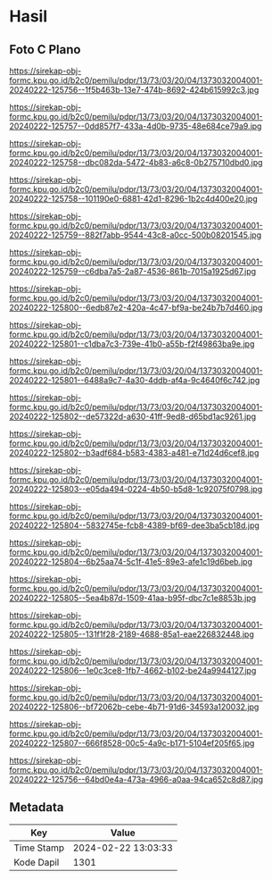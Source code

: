 # Hasil

## Foto C Plano

https://sirekap-obj-formc.kpu.go.id/b2c0/pemilu/pdpr/13/73/03/20/04/1373032004001-20240222-125756--1f5b463b-13e7-474b-8692-424b615992c3.jpg

https://sirekap-obj-formc.kpu.go.id/b2c0/pemilu/pdpr/13/73/03/20/04/1373032004001-20240222-125757--0dd857f7-433a-4d0b-9735-48e684ce79a9.jpg

https://sirekap-obj-formc.kpu.go.id/b2c0/pemilu/pdpr/13/73/03/20/04/1373032004001-20240222-125758--dbc082da-5472-4b83-a6c8-0b275710dbd0.jpg

https://sirekap-obj-formc.kpu.go.id/b2c0/pemilu/pdpr/13/73/03/20/04/1373032004001-20240222-125758--101190e0-6881-42d1-8296-1b2c4d400e20.jpg

https://sirekap-obj-formc.kpu.go.id/b2c0/pemilu/pdpr/13/73/03/20/04/1373032004001-20240222-125759--882f7abb-9544-43c8-a0cc-500b08201545.jpg

https://sirekap-obj-formc.kpu.go.id/b2c0/pemilu/pdpr/13/73/03/20/04/1373032004001-20240222-125759--c6dba7a5-2a87-4536-861b-7015a1925d67.jpg

https://sirekap-obj-formc.kpu.go.id/b2c0/pemilu/pdpr/13/73/03/20/04/1373032004001-20240222-125800--6edb87e2-420a-4c47-bf9a-be24b7b7d460.jpg

https://sirekap-obj-formc.kpu.go.id/b2c0/pemilu/pdpr/13/73/03/20/04/1373032004001-20240222-125801--c1dba7c3-739e-41b0-a55b-f2f49863ba9e.jpg

https://sirekap-obj-formc.kpu.go.id/b2c0/pemilu/pdpr/13/73/03/20/04/1373032004001-20240222-125801--6488a9c7-4a30-4ddb-af4a-9c4640f6c742.jpg

https://sirekap-obj-formc.kpu.go.id/b2c0/pemilu/pdpr/13/73/03/20/04/1373032004001-20240222-125802--de57322d-a630-41ff-9ed8-d65bd1ac9261.jpg

https://sirekap-obj-formc.kpu.go.id/b2c0/pemilu/pdpr/13/73/03/20/04/1373032004001-20240222-125802--b3adf684-b583-4383-a481-e71d24d6cef8.jpg

https://sirekap-obj-formc.kpu.go.id/b2c0/pemilu/pdpr/13/73/03/20/04/1373032004001-20240222-125803--e05da494-0224-4b50-b5d8-1c92075f0798.jpg

https://sirekap-obj-formc.kpu.go.id/b2c0/pemilu/pdpr/13/73/03/20/04/1373032004001-20240222-125804--5832745e-fcb8-4389-bf69-dee3ba5cb18d.jpg

https://sirekap-obj-formc.kpu.go.id/b2c0/pemilu/pdpr/13/73/03/20/04/1373032004001-20240222-125804--6b25aa74-5c1f-41e5-89e3-afe1c19d6beb.jpg

https://sirekap-obj-formc.kpu.go.id/b2c0/pemilu/pdpr/13/73/03/20/04/1373032004001-20240222-125805--5ea4b87d-1509-41aa-b95f-dbc7c1e8853b.jpg

https://sirekap-obj-formc.kpu.go.id/b2c0/pemilu/pdpr/13/73/03/20/04/1373032004001-20240222-125805--131f1f28-2189-4688-85a1-eae226832448.jpg

https://sirekap-obj-formc.kpu.go.id/b2c0/pemilu/pdpr/13/73/03/20/04/1373032004001-20240222-125806--1e0c3ce8-1fb7-4662-b102-be24a9944127.jpg

https://sirekap-obj-formc.kpu.go.id/b2c0/pemilu/pdpr/13/73/03/20/04/1373032004001-20240222-125806--bf72062b-cebe-4b71-91d6-34593a120032.jpg

https://sirekap-obj-formc.kpu.go.id/b2c0/pemilu/pdpr/13/73/03/20/04/1373032004001-20240222-125807--666f8528-00c5-4a9c-b171-5104ef205f65.jpg

https://sirekap-obj-formc.kpu.go.id/b2c0/pemilu/pdpr/13/73/03/20/04/1373032004001-20240222-125756--64bd0e4a-473a-4966-a0aa-94ca652c8d87.jpg


## Metadata

| Key        | Value               |
| ---------- | ------------------- |
| Time Stamp | 2024-02-22 13:03:33 |
| Kode Dapil | 1301                |



